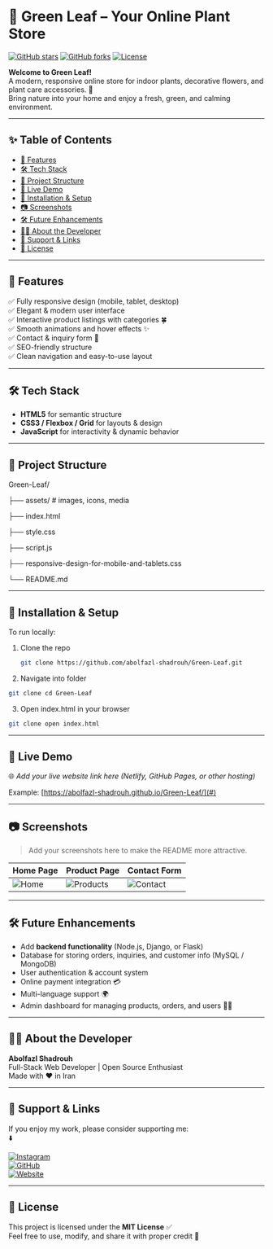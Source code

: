 # 🌿 Green Leaf – Your Online Plant Store

[![GitHub stars](https://img.shields.io/github/stars/abolfazl-shadrouh/Green-Leaf?style=social)](https://github.com/abolfazl-shadrouh/Green-Leaf/stargazers)
[![GitHub forks](https://img.shields.io/github/forks/abolfazl-shadrouh/Green-Leaf?style=social)](https://github.com/abolfazl-shadrouh/Green-Leaf/network)
[![License](https://img.shields.io/github/license/abolfazl-shadrouh/Green-Leaf)](https://github.com/abolfazl-shadrouh/Green-Leaf/blob/main/LICENSE)

**Welcome to Green Leaf!**  
A modern, responsive online store for indoor plants, decorative flowers, and plant care accessories. 🌱  
Bring nature into your home and enjoy a fresh, green, and calming environment.  

---

## ✨ Table of Contents

- [🎯 Features](#-features)  
- [🛠️ Tech Stack](#️️-tech-stack)  
- [📁 Project Structure](#-project-structure)  
- [🚀 Live Demo](#-live-demo)  
- [🔧 Installation & Setup](#-installation--setup)  
- [📷 Screenshots](#-screenshots)  
- [🛠 Future Enhancements](#-future-enhancements)  
- [🧑‍💻 About the Developer](#-about-the-developer)  
- [🔗 Support & Links](#-support--links)  
- [📜 License](#-license)

---

## 🎯 Features

✅ Fully responsive design (mobile, tablet, desktop)  
✅ Elegant & modern user interface  
✅ Interactive product listings with categories 🍀  
✅ Smooth animations and hover effects ✨  
✅ Contact & inquiry form 📝  
✅ SEO-friendly structure  
✅ Clean navigation and easy-to-use layout  

---

## 🛠️ Tech Stack

- **HTML5** for semantic structure  
- **CSS3 / Flexbox / Grid** for layouts & design  
- **JavaScript** for interactivity & dynamic behavior  

---

## 📁 Project Structure

Green-Leaf/

├── assets/ # images, icons, media

├── index.html

├── style.css

├── script.js

├── responsive-design-for-mobile-and-tablets.css

└── README.md

---

## 🔧 Installation & Setup

To run locally:

1. Clone the repo  
   ```bash
   git clone https://github.com/abolfazl-shadrouh/Green-Leaf.git

2. Navigate into folder
  ```bash
git clone cd Green-Leaf
```

3. Open index.html in your browser
  ```bash
git clone open index.html
```

---

## 🚀 Live Demo

🌐 *Add your live website link here (Netlify, GitHub Pages, or other hosting)*  

Example: [https://abolfazl-shadrouh.github.io/Green-Leaf/](#)

---

## 📷 Screenshots

> Add your screenshots here to make the README more attractive.

| Home Page | Product Page | Contact Form |
|-----------|--------------|--------------|
| ![Home](assets/screenshots/home.png) | ![Products](assets/screenshots/products.png) | ![Contact](assets/screenshots/contact.png) |

---

## 🛠 Future Enhancements

- Add **backend functionality** (Node.js, Django, or Flask)  
- Database for storing orders, inquiries, and customer info (MySQL / MongoDB)  
- User authentication & account system  
- Online payment integration 💳  
- Multi-language support 🌍  
- Admin dashboard for managing products, orders, and users 👨‍💼  

---

## 🧑‍💻 About the Developer

**Abolfazl Shadrouh**  
Full-Stack Web Developer | Open Source Enthusiast  
Made with ❤️ in Iran

---

## 🔗 Support & Links

If you enjoy my work, please consider supporting me:  
⬇️  

[![Instagram](https://img.shields.io/badge/Instagram-@abolfazlshadrouh-E4405F?style=flat&logo=instagram&logoColor=white)](#)  
[![GitHub](https://img.shields.io/badge/GitHub-AbolfazlShadrouh-181717?style=flat&logo=github&logoColor=white)](https://github.com/abolfazl-shadrouh)  
[![Website](https://img.shields.io/badge/Website-Shadrouh.ir-4CAF50?style=flat&logo=google-chrome&logoColor=white)](https://www.shadrouh.ir)

---

## 📜 License

This project is licensed under the **MIT License** ✅  
Feel free to use, modify, and share it with proper credit 🙌
